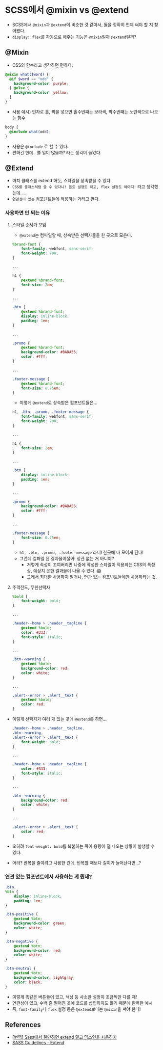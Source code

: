 # SCSS에서 @mixin vs @extend

- SCSS에서 `@mixin`과 `@extend`이 비슷한 것 같아서, 둘을 정확히 언제 써야 할 지 찾아봤다.
- `display: flex`를 자동으로 해주는 기능은 `@mixin`일까 `@extend`일까?

## @Mixin

- CSS의 함수라고 생각하면 편하다.

```SCSS
@mixin what($word) {
  @if $word == "odd" {
    background-color: purple;
  } @else {
    background-color: yellow;
  }
}
```

- 사용 예시) 인자로 홀, 짝을 넣으면 홀수번째는 보라색, 짝수번째는 노란색으로 나오는 함수

```SCSS
body {
  @include what(odd);
}
```

- 사용은 `@include` 로 할 수 있다.
- 편하긴 한데.. 쓸 일이 많을까? 라는 생각이 들었다.

## @Extend

- 마치 클래스를 extend 하듯, 스타일을 상속받을 수 있다.
- `CSS를 클래스처럼 쓸 수 있다니! 폰트 설정도 하고, flex 설정도 해야지!` 라고 생각했는데……
- `연관성이 있는` 컴포넌트들에 적용하는 거라고 한다.

### 사용하면 안 되는 이유

1. 스타일 순서가 꼬임

   - `@extend`는 컴파일할 때, 상속받은 선택자들을 한 곳으로 모은다.

   ```SCSS
   %brand-font {
       font-family: webfont, sans-serif;
       font-weight: 700;
   }

   ...

   h1 {
       @extend %brand-font;
       font-size: 2em;
   }

   ...

   .btn {
       @extend %brand-font;
       display: inline-block;
       padding: 1em;
   }

   ...

   .promo {
       @extend %brand-font;
       background-color: #BADA55;
       color: #fff;
   }

   ...

   .footer-message {
       @extend %brand-font;
       font-size: 0.75em;
   }
   ```

   - 이렇게 `@extend`로 상속받은 컴포넌트들은...

   ```SCSS
   h1, .btn, .promo, .footer-message {
       font-family: webfont, sans-serif;
       font-weight: 700;
   }

   ...

   h1 {
       font-size: 2em;
   }

   ...

   .btn {
       display: inline-block;
       padding: 1em;
   }

   ...

   .promo {
       background-color: #BADA55;
       color: #fff;
   }

   ...

   .footer-message {
       font-size: 0.75em;
   }
   ```

   - `h1, .btn, .promo, .footer-message` 라니! 한곳에 다 모이게 된다!
   - 그런데 컴파일 된 결과물이잖아! 상관 없는 거 아니야?
     - 저렇게 속성이 꼬여버리면 나중에 작성한 스타일이 적용되는 CSS의 특성 상, 예상치 못한 결과물이 나올 수 있다. 😱
     - 그래서 최대한 사용하지 말거나, 연관 있는 컴포넌트들에만 사용하라는 것.

2. 주객전도, 무한선택자

   ```SCSS
   %bold {
       font-weight: bold;
   }

   ...

   .header--home > .header__tagline {
       @extend %bold;
       color: #333;
       font-style: italic;
   }

   ...

   .btn--warning {
       @extend %bold;
       background-color: red;
       color: white;
   }

   ...

   .alert--error > .alert__text {
       @extend %bold;
       color: red;
   }
   ```

- 이렇게 선택자가 여러 개 있는 곳에 `@extend`를 하면...

  ```SCSS
  .header--home > .header__tagline,
  .btn--warning,
  .alert--error > .alert__text {
      font-weight: bold;
  }

  ...

  .header--home > .header__tagline {
      color: #333;
      font-style: italic;
  }

  ...

  .btn--warning {
      background-color: red;
      color: white;
  }

  ...

  .alert--error > .alert__text {
      color: red;
  }
  ```

- 오히려 `font-weight: bold`를 복붙하는 쪽이 용량이 덜 나오는 상황이 발생할 수 있다.
- 어라? 반복을 줄이려고 사용한 건데, 반복할 때보다 길이가 늘어난다면...?

### 연관 있는 컴포넌트에서 사용하는 게 뭔데?

```SCSS
.btn,
%btn {
    display: inline-block;
    padding: 1em;
}

.btn-positive {
    @extend %btn;
    background-color: green;
    color: white;
}

.btn-negative {
    @extend %btn;
    background-color: red;
    color: white;
}

.btn-neutral {
    @extend %btn;
    background-color: lightgray;
    color: black;
}
```

- 이렇게 똑같은 버튼들이 있고, 색상 등 사소한 설정이 조금씩만 다를 때!
- 연관성이 있고, 수백 줄 떨어진 곳에 코드를 삽입하지도 않기 때문에 완벽한 예시
- 즉, `font-family`나 `flex` 설정 등은 `@extend`보다는 `@mixin`을 써야 한다!

## References

- [[번역] Sass에서 웬만하면 extend 말고 믹스인을 사용하자](https://mytory.net/2016/12/23/when-to-use-extend-when-to-use-a-mixin.html)
- [SASS Guidelines - Extend](https://sass-guidelin.es/ko/#extend)
